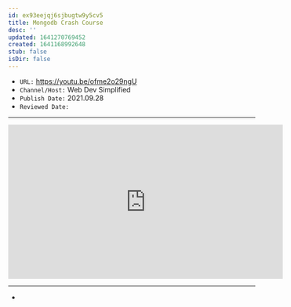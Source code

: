 ```yaml
---
id: ex93eejqj6sjbugtw9y5cv5
title: Mongodb Crash Course
desc: ''
updated: 1641270769452
created: 1641168992648
stub: false
isDir: false
---
```



- `URL:` <https://youtu.be/ofme2o29ngU>
- `Channel/Host:` Web Dev Simplified
- `Publish Date:` 2021.09.28
- `Reviewed Date:` 

---

<center><iframe width="560" height="315" src="https://www.youtube.com/embed/ofme2o29ngU" frameborder="0" allow="accelerometer; autoplay; encrypted-media; gyroscope; picture-in-picture" allowfullscreen></iframe></center>

---

-

